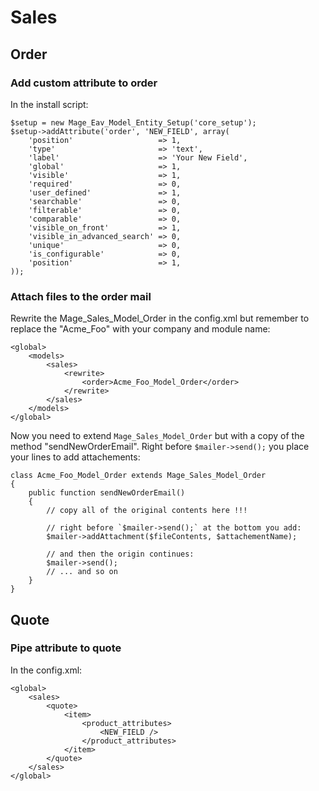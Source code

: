 # Sales

## Order

### Add custom attribute to order

In the install script:

    $setup = new Mage_Eav_Model_Entity_Setup('core_setup');
    $setup->addAttribute('order', 'NEW_FIELD', array(
        'position'                   => 1,
        'type'                       => 'text',
        'label'                      => 'Your New Field',
        'global'                     => 1,
        'visible'                    => 1,
        'required'                   => 0,
        'user_defined'               => 1,
        'searchable'                 => 0,
        'filterable'                 => 0,
        'comparable'                 => 0,
        'visible_on_front'           => 1,
        'visible_in_advanced_search' => 0,
        'unique'                     => 0,
        'is_configurable'            => 0,
        'position'                   => 1,
    ));
    
### Attach files to the order mail

Rewrite the Mage_Sales_Model_Order in the config.xml but remember
to replace the "Acme_Foo" with your company and module name:

    <global>
        <models>
            <sales>
                <rewrite>
                    <order>Acme_Foo_Model_Order</order>
                </rewrite>
            </sales>
        </models>
    </global>
    
Now you need to extend `Mage_Sales_Model_Order` but with a copy
of the method "sendNewOrderEmail".
Right before `$mailer->send();` you place your lines to add attachements:

    class Acme_Foo_Model_Order extends Mage_Sales_Model_Order
    {
        public function sendNewOrderEmail()
        {
            // copy all of the original contents here !!!
            
            // right before `$mailer->send();` at the bottom you add:
            $mailer->addAttachment($fileContents, $attachementName);
            
            // and then the origin continues:
            $mailer->send();
            // ... and so on
        }
    }

## Quote

### Pipe attribute to quote 

In the config.xml:

    <global>
        <sales>
            <quote>
                <item>
                    <product_attributes>
                        <NEW_FIELD />
                    </product_attributes>
                </item>
            </quote>
        </sales>
    </global>
